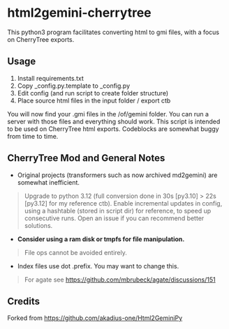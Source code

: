 # html2gemini-cherrytree

This python3 program facilitates converting html to gmi files, with a focus on CherryTree exports.

## Usage

1. Install requirements.txt
2. Copy _config.py.template to _config.py
3. Edit config (and run script to create folder structure)
4. Place source html files in the input folder / export ctb

You will now find your .gmi files in the /of/gemini folder. You can run a server with those files and everything should work. This script is intended to be used on CherryTree html exports. Codeblocks are somewhat buggy from time to time.


## CherryTree Mod and General Notes

* Original projects (transformers such as now archived md2gemini) are somewhat inefficient.
> Upgrade to python 3.12 (full conversion done in 30s [py3.10] > 22s [py3.12] for my reference ctb).
> Enable incremental updates in config, using a hashtable (stored in script dir) for reference, to speed up consecutive runs.
> Open an issue if you can recommend better solutions.
* **Consider using a ram disk or tmpfs for file manipulation.**
> File ops cannot be avoided entirely.
* Index files use dot .prefix. You may want to change this.
> For agate see https://github.com/mbrubeck/agate/discussions/151


## Credits

Forked from https://github.com/akadius-one/Html2GeminiPy
